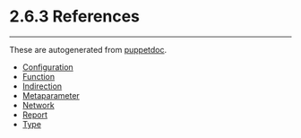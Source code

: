 # 2.6.3 References
* * *

These are autogenerated from [puppetdoc](/projects/puppet/puppetdoc.html).
* [Configuration](configuration.html)
* [Function](function.html)
* [Indirection](indirection.html)
* [Metaparameter](metaparameter.html)
* [Network](network.html)
* [Report](report.html)
* [Type](type.html)
